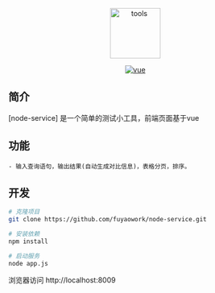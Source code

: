 <p align="center">
    <img src="https://cdn-img.easyicon.net/png/11806/1180628.gif" width="100" height="100" alt="tools">
</p>

<p align="center">
  <a href="https://github.com/vuejs/vue">
    <img src="https://img.shields.io/badge/vue-2.5.10-brightgreen.svg" alt="vue">
  </a>
</p>

## 简介

[node-service] 是一个简单的测试小工具，前端页面基于vue

## 功能

```
- 输入查询语句，输出结果(自动生成对比信息)，表格分页，排序。
```

## 开发

```bash
# 克隆项目
git clone https://github.com/fuyaowork/node-service.git

# 安装依赖
npm install

# 启动服务
node app.js
```

浏览器访问 http://localhost:8009
